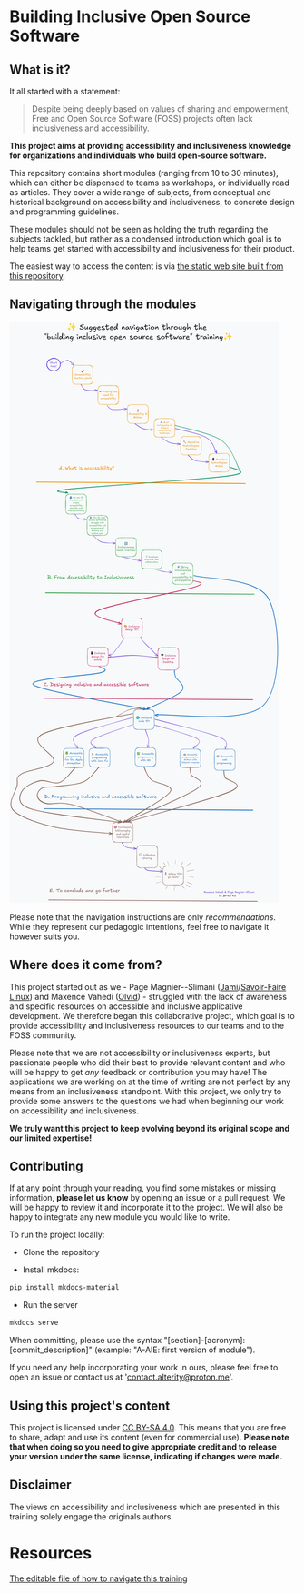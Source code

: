 # Building Inclusive Open Source Software

## What is it?

It all started with a statement:

> Despite being deeply based on values of sharing and empowerment, Free and Open Source Software (FOSS) projects often lack inclusiveness and accessibility.

**This project aims at providing accessibility and inclusiveness knowledge for organizations and individuals who build open-source software.**

This repository contains short modules (ranging from 10 to 30 minutes), which can either be dispensed to teams as workshops, or individually read as articles. They cover a wide range of subjects, from conceptual and historical background on accessibility and inclusiveness, to concrete design and programming guidelines.

These modules should not be seen as holding the truth regarding the subjects tackled, but rather as a condensed introduction which goal is to help teams get started with accessibility and inclusiveness for their product.

The easiest way to access the content is via [the static web site built from this repository](https://alterity-git.github.io/building-inclusive-open-source-software/).

## Navigating through the modules

![A navigation schematic. The first section is made to be navigated in a linear way except the platform specific assistive technologies that can be skipped. The second section is linear. The third section expects you to go through the base Inclusive Design module and then to the platform you are working on. You can skip this section if you are not a designer. As for the design section, the design platform has a base module and specific ones for different frameworks. The last conclusion section is linear.](docs/resources/navigateThroughTheTrainingV2.png)

Please note that the navigation instructions are only *recommendations*. While they represent our pedagogic intentions, feel free to navigate it however suits you.

## Where does it come from?

This project started out as we - Page Magnier--Slimani ([Jami](https://jami.net/)/[Savoir-Faire Linux](https://savoirfairelinux.com)) and Maxence Vahedi ([Olvid](https://olvid.io)) - struggled with the lack of awareness and specific resources on accessible and inclusive applicative development. We therefore began this collaborative project, which goal is to provide accessibility and inclusiveness resources to our teams and to the FOSS community.

Please note that we are not accessibility or inclusiveness experts, but passionate people who did their best to provide relevant content and who will be happy to get *any* feedback or contribution you may have! The applications we are working on at the time of writing are not perfect by any means from an inclusiveness standpoint. With this project, we only try to provide some answers to the questions we had when beginning our work on accessibility and inclusiveness.

**We truly want this project to keep evolving beyond its original scope and our limited expertise!**

## Contributing

If at any point through your reading, you find some mistakes or missing information, **please let us know** by opening an issue or a pull request. We will be happy to review it and incorporate it to the project. We will also be happy to integrate any new module you would like to write.

To run the project locally:

- Clone the repository

-  Install mkdocs:
```bash
pip install mkdocs-material
```

- Run the server

```bash
mkdocs serve
```

When committing, please use the syntax "[section]-[acronym]: [commit_description]" (example: "A-AIE: first version of module").

If you need any help incorporating your work in ours, please feel free to open an issue or contact us at 'contact.alterity@proton.me'.

## Using this project's content

This project is licensed under [CC BY-SA 4.0](https://creativecommons.org/licenses/by-sa/4.0/). This means that you are free to share, adapt and use its content (even for commercial use). **Please note that when doing so you need to give appropriate credit and to release your version under the same license, indicating if changes were made.**

## Disclaimer

The views on accessibility and inclusiveness which are presented in this training solely engage the originals authors.

# Resources
[The editable file of how to navigate this training](resources/navigateThroughTheTrainingV2.crswap)

